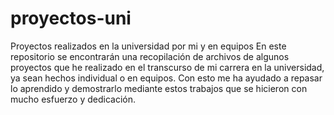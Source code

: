 # proyectos-uni
Proyectos realizados en la universidad por mi y en equipos
En este repositorio se encontrarán una recopilación de archivos de algunos proyectos que he realizado en el transcurso de mi carrera en la universidad, ya sean hechos individual o en equipos. Con esto me ha ayudado a repasar lo aprendido y demostrarlo mediante estos trabajos que se hicieron con mucho esfuerzo y dedicación.  

